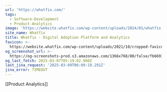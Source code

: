 ```yaml
---
url: 'https://whatfix.com/'
tags:
  - Software-Development
  - Product-Analytics
image: 'https://website.whatfix.com/wp-content/uploads/2024/01/whatfix.png'
site_name: Whatfix
title: Whatfix - Digital Adoption Platform and Analytics
favicon: >-
  https://website.whatfix.com/wp-content/uploads/2021/10/cropped-favicon-updated2-192x192.png
og_screenshot_url: >-
  https://og-screenshots-prod.s3.amazonaws.com/1366x768/80/false/fb669194189cb4fca94ae54b36eb199b3333ff444116ef1613a68a90532efc3a.jpeg
og_last_fetch: 2025-03-07T05:19:02.900Z
last_jina_request: '2025-03-09T06:09:19.291Z'
jina_error: TIMEOUT
---
```

[[Product Analytics]]
